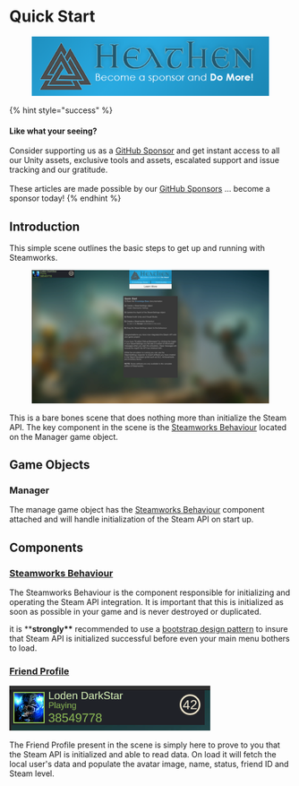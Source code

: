# Quick Start

<figure><img src="../../../../.gitbook/assets/512x128 Sponsor Banner.png" alt="Become a sponsor and Do More"><figcaption></figcaption></figure>

{% hint style="success" %}
#### Like what your seeing?

Consider supporting us as a [GitHub Sponsor](../../../../company/become-a-sponsor.md) and get instant access to all our Unity assets, exclusive tools and assets, escalated support and issue tracking and our gratitude.\
\
These articles are made possible by our [GitHub Sponsors](https://github.com/sponsors/heathen-engineering) ... become a sponsor today!
{% endhint %}

## Introduction&#x20;

This simple scene outlines the basic steps to get up and running with Steamworks.

<figure><img src="../../../../.gitbook/assets/image (3).png" alt=""><figcaption></figcaption></figure>

This is a bare bones scene that does nothing more than initialize the Steam API. The key component in the scene is the [Steamworks Behaviour](../components/steamworks-behaviour.md) located on the Manager game object.

## Game Objects

### Manager

The manage game object has the [Steamworks Behaviour](../components/steamworks-behaviour.md) component attached and will handle initialization of the Steam API on start up.

## Components

### [Steamworks Behaviour](../components/steamworks-behaviour.md)

The Steamworks Behaviour is the component responsible for initializing and operating the Steam API integration. It is important that this is initialized as soon as possible in your game and is never destroyed or duplicated.

it is \*\***strongly\*\*** recommended to use a [bootstrap design pattern](../../../../company/concepts/fundamentals/bootstrap-scene.md) to insure that Steam API is initialized successful before even your main menu bothers to load.

### [Friend Profile](../ugui-tools/prefabs/friend-profile.md)

![](<../../../../.gitbook/assets/image (2).png>)

The Friend Profile present in the scene is simply here to prove to you that the Steam API is initialized and able to read data. On load it will fetch the local user's data and populate the avatar image, name, status, friend ID and Steam level.
